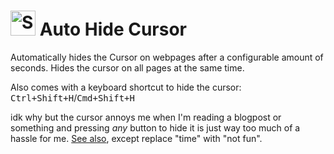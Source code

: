 # <img src="https://raw.githubusercontent.com/matthias-vogt/auto-hide-cursor/master/icons/48.png" alt="Screenshot" height="40"> Auto Hide Cursor

Automatically hides the Cursor on webpages after a configurable amount of seconds. Hides the cursor on all pages at the same time.

Also comes with a keyboard shortcut to hide the cursor: <kbd>Ctrl+Shift+H</kbd>/<kbd>Cmd+Shift+H</kbd>

idk why but the cursor annoys me when I'm reading a blogpost or something and pressing *any* button to hide it is just way too much of a hassle for me. [See also](https://xkcd.com/1319/), except replace "time" with "not fun".